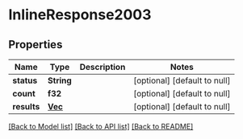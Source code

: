 # InlineResponse2003

## Properties
Name | Type | Description | Notes
------------ | ------------- | ------------- | -------------
**status** | **String** |  | [optional] [default to null]
**count** | **f32** |  | [optional] [default to null]
**results** | [**Vec<Split>**](Split.md) |  | [optional] [default to null]

[[Back to Model list]](../README.md#documentation-for-models) [[Back to API list]](../README.md#documentation-for-api-endpoints) [[Back to README]](../README.md)

